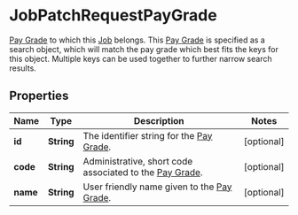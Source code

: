 

# JobPatchRequestPayGrade

[Pay Grade](https://developers.intellihr.io/docs/v1/) to which this [Job](https://developers.intellihr.io/docs/v1/) belongs. This [Pay Grade](https://developers.intellihr.io/docs/v1/) is specified as a search object, which will match the pay grade which best fits the keys for this object.          Multiple keys can be used together to further narrow search results.

## Properties

| Name | Type | Description | Notes |
|------------ | ------------- | ------------- | -------------|
|**id** | **String** | The identifier string for the [Pay Grade](https://developers.intellihr.io/docs/v1/). |  [optional] |
|**code** | **String** | Administrative, short code associated to the [Pay Grade](https://developers.intellihr.io/docs/v1/). |  [optional] |
|**name** | **String** | User friendly name given to the [Pay Grade](https://developers.intellihr.io/docs/v1/). |  [optional] |



